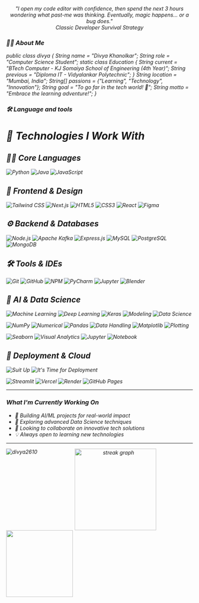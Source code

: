 <div align="center">
   <p><i>"I open my code editor with confidence, then spend the next 3 hours wondering what past-me was thinking. Eventually, magic happens... or a bug does."<br>  
     Classic Developer Survival Strategy
<i></p>
</div>

<h3 align="left">👩‍💻 About Me</h3>
public class divya {
    String name = &quot;Divya Khanolkar&quot;;
    String role = &quot;Computer Science Student&quot;;
    static class Education {
        String current = &quot;BTech Computer - KJ Somaiya School of Engineering (4th Year)&quot;;
        String previous = &quot;Diploma IT - Vidyalankar Polytechnic&quot;;
    }
    String location = &quot;Mumbai, India&quot;;
    String[] passions = {&quot;Learning&quot;, &quot;Technology&quot;, &quot;Innovation&quot;};
    String goal = &quot;To go far in the tech world! 🚀&quot;;
    String motto = &quot;Embrace the learning adventure!&quot;;
}



<h3 align="left">🛠 Language and tools</h3>

# 🧠 Technologies I Work With

## 👨‍💻 Core Languages
![Python](https://img.shields.io/badge/PYTHON-3776AB?style=for-the-badge&logo=python&logoColor=white)
![Java](https://img.shields.io/badge/JAVA-007396?style=for-the-badge&logo=java&logoColor=white)
![JavaScript](https://img.shields.io/badge/JAVASCRIPT-F7DF1E?style=for-the-badge&logo=javascript&logoColor=black)

## 🎨 Frontend & Design
![Tailwind CSS](https://img.shields.io/badge/TAILWIND_CSS-38B2AC?style=for-the-badge&logo=tailwind-css&logoColor=white)
![Next.js](https://img.shields.io/badge/NEXT.JS-000000?style=for-the-badge&logo=nextdotjs&logoColor=white)
![HTML5](https://img.shields.io/badge/HTML5-E34F26?style=for-the-badge&logo=html5&logoColor=white)
![CSS3](https://img.shields.io/badge/CSS3-1572B6?style=for-the-badge&logo=css3&logoColor=white)
![React](https://img.shields.io/badge/REACT-61DAFB?style=for-the-badge&logo=react&logoColor=black)
![Figma](https://img.shields.io/badge/FIGMA-F24E1E?style=for-the-badge&logo=figma&logoColor=white)

## ⚙️ Backend & Databases
![Node.js](https://img.shields.io/badge/NODE.JS-339933?style=for-the-badge&logo=nodedotjs&logoColor=white)
![Apache Kafka](https://img.shields.io/badge/APACHE_KAFKA-231F20?style=for-the-badge&logo=apache-kafka&logoColor=white)
![Express.js](https://img.shields.io/badge/EXPRESS.JS-000000?style=for-the-badge&logo=express&logoColor=white)
![MySQL](https://img.shields.io/badge/MYSQL-4479A1?style=for-the-badge&logo=mysql&logoColor=white)
![PostgreSQL](https://img.shields.io/badge/POSTGRESQL-336791?style=for-the-badge&logo=postgresql&logoColor=white)
![MongoDB](https://img.shields.io/badge/MONGODB-47A248?style=for-the-badge&logo=mongodb&logoColor=white)

## 🛠️ Tools & IDEs
![Git](https://img.shields.io/badge/GIT-F05032?style=for-the-badge&logo=git&logoColor=white)
![GitHub](https://img.shields.io/badge/GITHUB-181717?style=for-the-badge&logo=github&logoColor=white)
![NPM](https://img.shields.io/badge/NPM-CB3837?style=for-the-badge&logo=npm&logoColor=white)
![PyCharm](https://img.shields.io/badge/PYCHARM-000000?style=for-the-badge&logo=pycharm&logoColor=white)
![Jupyter](https://img.shields.io/badge/JUPYTER-F37626?style=for-the-badge&logo=jupyter&logoColor=white)
![Blender](https://img.shields.io/badge/BLENDER-F5792A?style=for-the-badge&logo=blender&logoColor=white)

## 🧠 AI & Data Science
![Machine Learning](https://img.shields.io/badge/MACHINE_LEARNING-FF6F00?style=for-the-badge&logo=tensorflow&logoColor=white)
![Deep Learning](https://img.shields.io/badge/DEEP_LEARNING-FF6F00?style=for-the-badge&logo=tensorflow&logoColor=white)
![Keras](https://img.shields.io/badge/KERAS-D00000?style=for-the-badge&logo=keras&logoColor=white)
![Modeling](https://img.shields.io/badge/MODELING-DC143C?style=for-the-badge&logo=anaconda&logoColor=white)
![Data Science](https://img.shields.io/badge/DATA_SCIENCE-4B0082?style=for-the-badge&logo=python&logoColor=white)

![NumPy](https://img.shields.io/badge/NUMPY-013243?style=for-the-badge&logo=numpy&logoColor=white)
![Numerical](https://img.shields.io/badge/NUMERICAL-008B8B?style=for-the-badge&logo=scipy&logoColor=white)
![Pandas](https://img.shields.io/badge/PANDAS-150458?style=for-the-badge&logo=pandas&logoColor=white)
![Data Handling](https://img.shields.io/badge/DATA_HANDLING-4B0082?style=for-the-badge&logo=python&logoColor=white)
![Matplotlib](https://img.shields.io/badge/MATPLOTLIB-11557C?style=for-the-badge&logo=python&logoColor=white)
![Plotting](https://img.shields.io/badge/PLOTTING-006400?style=for-the-badge&logo=plotly&logoColor=white)

![Seaborn](https://img.shields.io/badge/SEABORN-3776AB?style=for-the-badge&logo=python&logoColor=white)
![Visual Analytics](https://img.shields.io/badge/VISUAL_ANALYTICS-2F4F4F?style=for-the-badge&logo=tableau&logoColor=white)
![Jupyter](https://img.shields.io/badge/JUPYTER-F37626?style=for-the-badge&logo=jupyter&logoColor=white)
![Notebook](https://img.shields.io/badge/NOTEBOOK-FF8C00?style=for-the-badge&logo=jupyter&logoColor=white)

## 🚀 Deployment & Cloud
![Suit Up](https://img.shields.io/badge/SUIT_UP-FFD700?style=for-the-badge&logo=superman&logoColor=black)
![It's Time for Deployment](https://img.shields.io/badge/IT'S_TIME_FOR_DEPLOYMENT-FF4500?style=for-the-badge&logo=rocket&logoColor=white)

![Streamlit](https://img.shields.io/badge/STREAMLIT-FF4B4B?style=for-the-badge&logo=streamlit&logoColor=white)
![Vercel](https://img.shields.io/badge/VERCEL-000000?style=for-the-badge&logo=vercel&logoColor=white)
![Render](https://img.shields.io/badge/RENDER-46E3B7?style=for-the-badge&logo=render&logoColor=white)
![GitHub Pages](https://img.shields.io/badge/GITHUB_PAGES-222222?style=for-the-badge&logo=github-pages&logoColor=white)

---
<div>
<body class="p-4 md:p-8">
    <!-- Main container for the section -->
    <div class="bg-gray-800 text-white p-6 rounded-xl shadow-lg max-w-2xl mx-auto">
        <!-- Section Heading -->
        <h3 class="text-2xl font-bold mb-4">
            What I'm Currently Working On
        </h3>
        <!-- Unordered List for the bullet points -->
        <ul class="list-none space-y-3 p-0">
            <li class="flex items-start text-lg">
                <span class="mr-3 text-2xl">🔭</span>
                <span>Building AI/ML projects for real-world impact</span>
            </li>
            <li class="flex items-start text-lg">
                <span class="mr-3 text-2xl">🌱</span>
                <span>Exploring advanced Data Science techniques</span>
            </li>
            <li class="flex items-start text-lg">
                <span class="mr-3 text-2xl">👯</span>
                <span>Looking to collaborate on innovative tech solutions</span>
            </li>
            <li class="flex items-start text-lg">
                <span class="mr-3 text-2xl">💡</span>
                <span>Always open to learning new technologies</span>
            </li>
        </ul>
    </div>

---
<p><img align="left" src="https://github-readme-stats.vercel.app/api/top-langs?username=divya2610&show_icons=true&theme=dark" alt="divya2610" /></p
<div align="center">

<div align="center">
  <img src="https://streak-stats.demolab.com?user=maurodesouza&locale=en&mode=daily&theme=dark&hide_border=false&border_radius=5&order=3" height="220" alt="streak graph"  />
</div>

<a href="https://github.com/Divya2610">
  <img src="https://github-readme-stats.vercel.app/api?username=Divya2610&show_icons=true&theme=dark&count_private=true&hide=contribs&hide_title=false" height="180"/>
</a>

</div>

###
